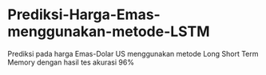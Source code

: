 # Prediksi-Harga-Emas-menggunakan-metode-LSTM
Prediksi pada harga Emas-Dolar US menggunakan metode Long Short Term Memory dengan hasil tes akurasi 96%
